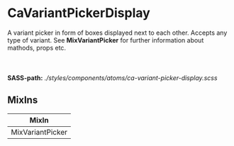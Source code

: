 # CaVariantPickerDisplay

A variant picker in form of boxes displayed next to each other. Accepts any type of variant. See **MixVariantPicker** for further information about mathods, props etc.<br><br><br><br> **SASS-path:** _./styles/components/atoms/ca-variant-picker-display.scss_

## MixIns

<!-- @vuese:CaVariantPickerDisplay:mixIns:start -->
|MixIn|
|---|
|MixVariantPicker|

<!-- @vuese:CaVariantPickerDisplay:mixIns:end -->


